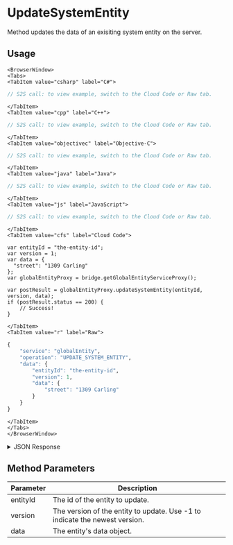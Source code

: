 # UpdateSystemEntity

Method updates the data of an exisiting system entity on the server.

<PartialServop service_name="globalEntity" operation_name="UPDATE_SYSTEM_ENTITY" />

## Usage

```mdx-code-block
<BrowserWindow>
<Tabs>
<TabItem value="csharp" label="C#">
```

```csharp
// S2S call: to view example, switch to the Cloud Code or Raw tab.
```

```mdx-code-block
</TabItem>
<TabItem value="cpp" label="C++">
```

```cpp
// S2S call: to view example, switch to the Cloud Code or Raw tab.
```

```mdx-code-block
</TabItem>
<TabItem value="objectivec" label="Objective-C">
```

```objectivec
// S2S call: to view example, switch to the Cloud Code or Raw tab.
```

```mdx-code-block
</TabItem>
<TabItem value="java" label="Java">
```

```java
// S2S call: to view example, switch to the Cloud Code or Raw tab.
```

```mdx-code-block
</TabItem>
<TabItem value="js" label="JavaScript">
```

```javascript
// S2S call: to view example, switch to the Cloud Code or Raw tab.
```

```mdx-code-block
</TabItem>
<TabItem value="cfs" label="Cloud Code">
```

```cfscript
var entityId = "the-entity-id";
var version = 1;
var data = {
  "street": "1309 Carling"
};
var globalEntityProxy = bridge.getGlobalEntityServiceProxy();

var postResult = globalEntityProxy.updateSystemEntity(entityId, version, data);
if (postResult.status == 200) {
    // Success!
}
```

```mdx-code-block
</TabItem>
<TabItem value="r" label="Raw">
```

```r
{
	"service": "globalEntity",
	"operation": "UPDATE_SYSTEM_ENTITY",
	"data": {
		"entityId": "the-entity-id",
		"version": 1,
		"data": {
			"street": "1309 Carling"
		}
	}
}
```

```mdx-code-block
</TabItem>
</Tabs>
</BrowserWindow>
```

<details>
<summary>JSON Response</summary>

```json
{
 "data": {
  "response": {
   "data": {
    "gameId": "22198",
    "entityIndexedId": null,
    "timeToLive": 0,
    "createdAt": 1498850247510,
    "entityType": "address",
    "entityId": "4b2f1cba-cc52-4d3c-8663-ff540ee48a38",
    "acl": {
     "other": 2
    },
    "ownerId": null,
    "version": 2,
    "expiresAt": 9223372036854776000,
    "updatedAt": 1498850536733
   },
   "status": 200
  },
  "success": true
 },
 "status": 200
}
```
</details>

## Method Parameters
Parameter | Description
--------- | -----------
entityId | The id of the entity to update. 
version | The version of the entity to update. Use -1 to indicate the newest version. 
data | The entity's data object. 



